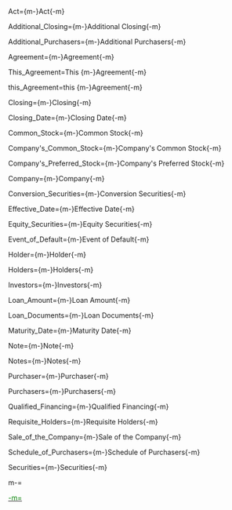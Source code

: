 Act={m-}Act{-m}

Additional_Closing={m-}Additional Closing{-m}

Additional_Purchasers={m-}Additional Purchasers{-m}

Agreement={m-}Agreement{-m}

This_Agreement=This {m-}Agreement{-m}

this_Agreement=this {m-}Agreement{-m}

Closing={m-}Closing{-m}

Closing_Date={m-}Closing Date{-m}

Common_Stock={m-}Common Stock{-m}

Company's_Common_Stock={m-}Company's Common Stock{-m}

Company's_Preferred_Stock={m-}Company's Preferred Stock{-m}

Company={m-}Company{-m}

Conversion_Securities={m-}Conversion Securities{-m}

Effective_Date={m-}Effective Date{-m}

Equity_Securities={m-}Equity Securities{-m}

Event_of_Default={m-}Event of Default{-m}

Holder={m-}Holder{-m}

Holders={m-}Holders{-m}

Investors={m-}Investors{-m}

Loan_Amount={m-}Loan Amount{-m}

Loan_Documents={m-}Loan Documents{-m}

Maturity_Date={m-}Maturity Date{-m}

Note={m-}Note{-m}

Notes={m-}Notes{-m}

Purchaser={m-}Purchaser{-m}

Purchasers={m-}Purchasers{-m}

Qualified_Financing={m-}Qualified Financing{-m}

Requisite_Holders={m-}Requisite Holders{-m}

Sale_of_the_Company={m-}Sale of the Company{-m}

Schedule_of_Purchasers={m-}Schedule of Purchasers{-m}

Securities={m-}Securities{-m}

m-=<a href="https://github.com/CommonAccord/Org/blob/master/Doc/Boehmig/techstars-note/defined-terms.md"><font color="green">

-m=</font></a>